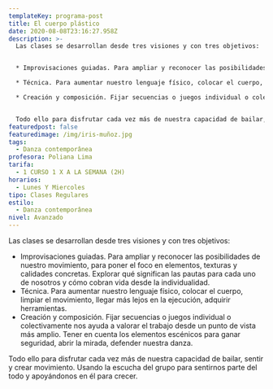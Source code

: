 ```yaml
---
templateKey: programa-post
title: El cuerpo plástico
date: 2020-08-08T23:16:27.958Z
description: >-
  Las clases se desarrollan desde tres visiones y con tres objetivos:


  * Improvisaciones guiadas. Para ampliar y reconocer las posibilidades de nuestro movimiento, para poner el foco en elementos, texturas y calidades concretas. Explorar qué significan las pautas para cada uno de nosotros y cómo cobran vida desde la individualidad.

  * Técnica. Para aumentar nuestro lenguaje físico, colocar el cuerpo, limpiar el movimiento, llegar más lejos en la ejecución, adquirir herramientas.

  * Creación y composición. Fijar secuencias o juegos individual o colectivamente nos ayuda a valorar el trabajo desde un punto de vista más amplio. Tener en cuenta los elementos escénicos para ganar seguridad, abrir la mirada, defender nuestra danza.


  Todo ello para disfrutar cada vez más de nuestra capacidad de bailar, sentir y crear movimiento. Usando la escucha del grupo para sentirnos parte del todo y apoyándonos en él para crecer.
featuredpost: false
featuredimage: /img/iris-muñoz.jpg
tags:
  - Danza contemporânea
profesora: Poliana Lima
tarifa:
  - 1 CURSO 1 X A LA SEMANA (2H)
horarios:
  - Lunes Y Miercoles
tipo: Clases Regulares
estilo:
  - Danza contemporânea
nivel: Avanzado
---
```

Las clases se desarrollan desde tres visiones y con tres objetivos:

* Improvisaciones guiadas. Para ampliar y reconocer las posibilidades de nuestro movimiento, para poner el foco en elementos, texturas y calidades concretas. Explorar qué significan las pautas para cada uno de nosotros y cómo cobran vida desde la individualidad.
* Técnica. Para aumentar nuestro lenguaje físico, colocar el cuerpo, limpiar el movimiento, llegar más lejos en la ejecución, adquirir herramientas.
* Creación y composición. Fijar secuencias o juegos individual o colectivamente nos ayuda a valorar el trabajo desde un punto de vista más amplio. Tener en cuenta los elementos escénicos para ganar seguridad, abrir la mirada, defender nuestra danza.

Todo ello para disfrutar cada vez más de nuestra capacidad de bailar, sentir y crear movimiento. Usando la escucha del grupo para sentirnos parte del todo y apoyándonos en él para crecer.